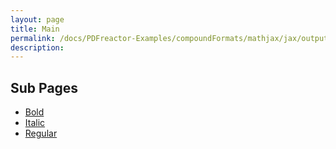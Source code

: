 ```yaml
---
layout: page
title: Main
permalink: /docs/PDFreactor-Examples/compoundFormats/mathjax/jax/output/SVG/fonts/TeX/Main/
description: 
---
```


## Sub Pages
* [Bold](/compare.html2pdf.tools/docs/PDFreactor-Examples/compoundFormats/mathjax/jax/output/SVG/fonts/TeX/Main/Bold/)
* [Italic](/compare.html2pdf.tools/docs/PDFreactor-Examples/compoundFormats/mathjax/jax/output/SVG/fonts/TeX/Main/Italic/)
* [Regular](/compare.html2pdf.tools/docs/PDFreactor-Examples/compoundFormats/mathjax/jax/output/SVG/fonts/TeX/Main/Regular/)




